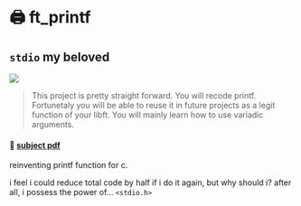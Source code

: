 # :printer: ft_printf

## `stdio` my beloved

![](https://badge42.vercel.app/api/v2/cl1pqrsvk005409ml9e9fk7av/project/2172193)

> This project is pretty straight forward. You will recode printf. Fortunetaly
you will be able to reuse it in future projects as a legit function of your libft. You will
mainly learn how to use variadic arguments.

#### 📄 [subject pdf](https://cdn.intra.42.fr/pdf/pdf/35908/en.subject.pdf)

reinventing printf function for c.

i feel i could reduce total code by half if i do it again, but why should i?
after all, i possess the power of... `<stdio.h>`
